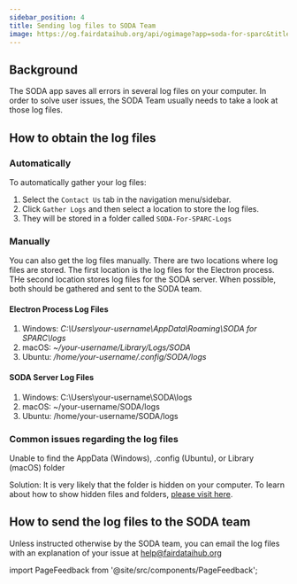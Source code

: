 ```yaml
---
sidebar_position: 4
title: Sending log files to SODA Team
image: https://og.fairdataihub.org/api/ogimage?app=soda-for-sparc&title=Sending%20log%20files%20to%20SODA%20Team&description=Common%20errors%20and%20their%20solutions
---
```


## Background

The SODA app saves all errors in several log files on your computer. In order to solve user issues, the SODA Team usually needs to take a look at those log files.

## How to obtain the log files

### Automatically

To automatically gather your log files:

1. Select the `Contact Us` tab in the navigation menu/sidebar.
2. Click `Gather Logs` and then select a location to store the log files.
3. They will be stored in a folder called `SODA-For-SPARC-Logs`

### Manually

You can also get the log files manually. There are two locations where log files are stored. The first location is the log files for the Electron process. THe second location stores log files for the SODA server. When possible, both should be gathered and sent to the SODA team.

#### Electron Process Log Files

1. Windows: _C:\Users\your-username\AppData\Roaming\SODA for SPARC\logs_
2. macOS: _~/your-username/Library/Logs/SODA_
3. Ubuntu: _/home/your-username/.config/SODA/logs_

#### SODA Server Log Files

1. Windows: C:\Users\your-username\SODA\logs
2. macOS: ~/your-username/SODA/logs
3. Ubuntu: /home/your-username/SODA/logs

### Common issues regarding the log files

Unable to find the AppData (Windows), .config (Ubuntu), or Library (macOS) folder

Solution: It is very likely that the folder is hidden on your computer. To learn about how to show hidden files and folders, [please visit here](https://fairdataihub.org/sodaforsparc/docs/common-errors/Issues-regarding-hidden-files-or-folders).

## How to send the log files to the SODA team

Unless instructed otherwise by the SODA team, you can email the log files with an explanation of your issue at help@fairdataihub.org

import PageFeedback from '@site/src/components/PageFeedback';

<PageFeedback />
